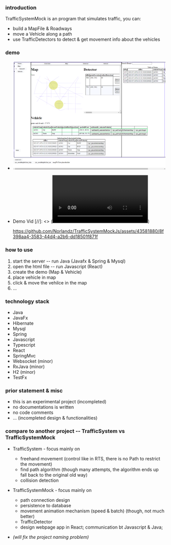 ### introduction

TrafficSystemMock is an program that simulates traffic, you can: 
- build a MapFile & Roadways
- move a Vehicle along a path
- use TrafficDetectors to detect & get movement info about the vehicles

### demo

- ![Demo Img](<TrafficSystemMock Demo 20230714_230239Z Intro .png>)

- Demo Vid [//]: <> (<video src="TrafficSystemMock%20Demo%2020230714_225153%20Intro%20.mp4" controls title="Demo Vid"></video>)
  
  https://github.com/Norlandz/TrafficSystemMockJs/assets/43581880/8f398aa4-3583-44d4-a2b6-dd18501f871f


### how to use

1. start the server -- run Java (Javafx & Spring & Mysql)
1. open the html file -- run Javascript (React)
1. create the demo (Map & Vehicle)
1. place vehicle in map 
1. click & move the vehilce in the map
2. ...

### technology stack

- Java
- JavaFx
- Hibernate
- Mysql
- Spring
- Javascript
- Typescript
- React
- SpringMvc
- Websocket (minor)
- RxJava (minor)
- H2 (minor)
- TestFx

### prior statement & misc

- this is an experimental project (incompleted)
- no documentations is written 
- no code comments
- ... (incompleted design & functionalities)

### compare to another project -- TrafficSystem vs TrafficSystemMock

- TrafficSystem - focus mainly on
  - freehand movement (control like in RTS, there is no Path to restrict the movement) 
  - find path algorithm (though many attempts, the algorithm ends up fall back to the original old way)
  - collision detection
- TrafficSystemMock - focus mainly on
  - path connection design
  - persistence to database
  - movement animation mechanism (speed & batch) (though, not much better)
  - TrafficDetector
  - design webpage app in React; communication bt Javascript & Java;

- *(will fix the project naming problem)*
